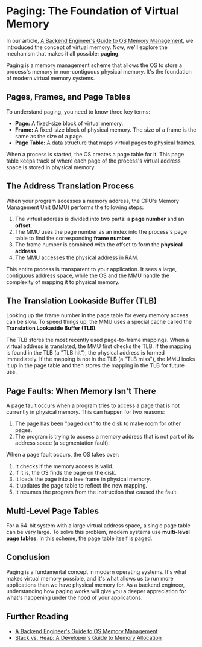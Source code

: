 # Paging: The Foundation of Virtual Memory

In our article, [A Backend Engineer's Guide to OS Memory Management](./OSMemoryManagement.md), we introduced the concept of virtual memory. Now, we'll explore the mechanism that makes it all possible: **paging**.

Paging is a memory management scheme that allows the OS to store a process's memory in non-contiguous physical memory. It's the foundation of modern virtual memory systems.

## Pages, Frames, and Page Tables

To understand paging, you need to know three key terms:

*   **Page:** A fixed-size block of virtual memory.
*   **Frame:** A fixed-size block of physical memory. The size of a frame is the same as the size of a page.
*   **Page Table:** A data structure that maps virtual pages to physical frames.

When a process is started, the OS creates a page table for it. This page table keeps track of where each page of the process's virtual address space is stored in physical memory.

## The Address Translation Process

When your program accesses a memory address, the CPU's Memory Management Unit (MMU) performs the following steps:

1.  The virtual address is divided into two parts: a **page number** and an **offset**.
2.  The MMU uses the page number as an index into the process's page table to find the corresponding **frame number**.
3.  The frame number is combined with the offset to form the **physical address**.
4.  The MMU accesses the physical address in RAM.

This entire process is transparent to your application. It sees a large, contiguous address space, while the OS and the MMU handle the complexity of mapping it to physical memory.

## The Translation Lookaside Buffer (TLB)

Looking up the frame number in the page table for every memory access can be slow. To speed things up, the MMU uses a special cache called the **Translation Lookaside Buffer (TLB)**.

The TLB stores the most recently used page-to-frame mappings. When a virtual address is translated, the MMU first checks the TLB. If the mapping is found in the TLB (a "TLB hit"), the physical address is formed immediately. If the mapping is not in the TLB (a "TLB miss"), the MMU looks it up in the page table and then stores the mapping in the TLB for future use.

## Page Faults: When Memory Isn't There

A page fault occurs when a program tries to access a page that is not currently in physical memory. This can happen for two reasons:

1.  The page has been "paged out" to the disk to make room for other pages.
2.  The program is trying to access a memory address that is not part of its address space (a segmentation fault).

When a page fault occurs, the OS takes over:

1.  It checks if the memory access is valid.
2.  If it is, the OS finds the page on the disk.
3.  It loads the page into a free frame in physical memory.
4.  It updates the page table to reflect the new mapping.
5.  It resumes the program from the instruction that caused the fault.

## Multi-Level Page Tables

For a 64-bit system with a large virtual address space, a single page table can be very large. To solve this problem, modern systems use **multi-level page tables**. In this scheme, the page table itself is paged.

## Conclusion

Paging is a fundamental concept in modern operating systems. It's what makes virtual memory possible, and it's what allows us to run more applications than we have physical memory for. As a backend engineer, understanding how paging works will give you a deeper appreciation for what's happening under the hood of your applications.

## Further Reading

*   [A Backend Engineer's Guide to OS Memory Management](./OSMemoryManagement.md)
*   [Stack vs. Heap: A Developer's Guide to Memory Allocation](./StackAndHeap.md)
